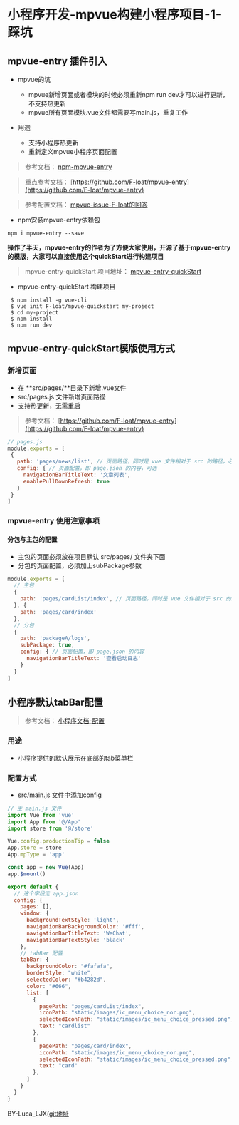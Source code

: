 
# 小程序开发-mpvue构建小程序项目-1-踩坑

## mpvue-entry 插件引入

 - mpvue的坑
    - mpvue新增页面或者模块的时候必须重新npm run dev才可以进行更新，不支持热更新
    - mpvue所有页面模块.vue文件都需要写main.js，重复工作

 - 用途
    - 支持小程序热更新
    - 重新定义mpvue小程序页面配置

 > 参考文档： [npm-mpvue-entry](https://www.npmjs.com/package/mpvue-entry?activeTab=readme)

 > 重点参考文档： [https://github.com/F-loat/mpvue-entry](https://github.com/F-loat/mpvue-entry)

 > 参考配置文档： [mpvue-issue-F-loat的回答](https://github.com/Meituan-Dianping/mpvue/issues/590)


 - npm安装mpvue-entry依赖包

 ```shell
 npm i mpvue-entry --save
 ```

 **操作了半天，mpvue-entry的作者为了方便大家使用，开源了基于mpvue-entry的模版，大家可以直接使用这个quickStart进行构建项目**

  > mpvue-entry-quickStart 项目地址： [mpvue-entry-quickStart](https://github.com/F-loat/mpvue-quickstart)

 - mpvue-entry-quickStart 构建项目

 ```shell
  $ npm install -g vue-cli
  $ vue init F-loat/mpvue-quickstart my-project
  $ cd my-project
  $ npm install
  $ npm run dev
 ```

 ## mpvue-entry-quickStart模版使用方式

 ### 新增页面

 - 在 **src/pages/**目录下新增.vue文件
 - src/pages.js 文件新增页面路径
 - 支持热更新，无需重启

 > 参考文档： [https://github.com/F-loat/mpvue-entry](https://github.com/F-loat/mpvue-entry)

 ```javascript
 // pages.js
module.exports = [
  {
    path: 'pages/news/list', // 页面路径，同时是 vue 文件相对于 src 的路径，必填
    config: { // 页面配置，即 page.json 的内容，可选
      navigationBarTitleText: '文章列表',
      enablePullDownRefresh: true
    }
  }
]
 ```

 ### mpvue-entry 使用注意事项

 #### 分包与主包的配置

  - 主包的页面必须放在项目默认 src/pages/ 文件夹下面
  - 分包的页面配置，必须加上subPackage参数

```javascript
module.exports = [
  // 主包
  {
    path: 'pages/cardList/index', // 页面路径，同时是 vue 文件相对于 src 的路径
  }, {
    path: 'pages/card/index'
  }, 
  // 分包
  {
    path: 'packageA/logs',
    subPackage: true,
    config: { // 页面配置，即 page.json 的内容
      navigationBarTitleText: '查看启动日志'
    }
  }
]
```

## 小程序默认tabBar配置

> 参考文档： [小程序文档-配置](https://developers.weixin.qq.com/miniprogram/dev/framework/config.html)

### 用途

 - 小程序提供的默认展示在底部的tab菜单栏

### 配置方式

 - src/main.js 文件中添加config

```javascript
// 主 main.js 文件
import Vue from 'vue'
import App from '@/App'
import store from '@/store'

Vue.config.productionTip = false
App.store = store
App.mpType = 'app'

const app = new Vue(App)
app.$mount()

export default {
  // 这个字段走 app.json
  config: {
    pages: [],
    window: {
      backgroundTextStyle: 'light',
      navigationBarBackgroundColor: '#fff',
      navigationBarTitleText: 'WeChat',
      navigationBarTextStyle: 'black'
    },
    // tabBar 配置
    tabBar: {
      backgroundColor: "#fafafa",
      borderStyle: "white",
      selectedColor: "#b4282d",
      color: "#666",
      list: [
        {
          pagePath: "pages/cardList/index",
          iconPath: "static/images/ic_menu_choice_nor.png",
          selectedIconPath: "static/images/ic_menu_choice_pressed.png",
          text: "cardlist"
        },
        {
          pagePath: "pages/card/index",
          iconPath: "static/images/ic_menu_choice_nor.png",
          selectedIconPath: "static/images/ic_menu_choice_pressed.png",
          text: "card"
        },
      ]
    }
  }
}
```

BY-Luca_LJX([git地址](https://github.com/LucaLJX/jianshu_demo/tree/master/%E5%B0%8F%E7%A8%8B%E5%BA%8F/%E5%B0%8F%E7%A8%8B%E5%BA%8F%E5%BC%80%E5%8F%91-mpvue%E6%9E%84%E5%BB%BA%E5%B0%8F%E7%A8%8B%E5%BA%8F%E9%A1%B9%E7%9B%AE-1-%E8%B8%A9%E5%9D%91)

